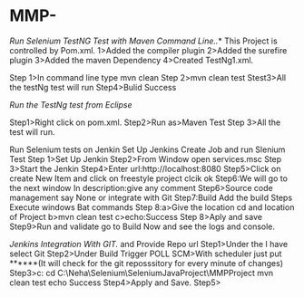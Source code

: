 # MMP-

*Run Selenium TestNG Test with Maven Command Line..**
This Project is controlled by Pom.xml.
1>Added the compiler plugin
2>Added the surefire plugin
3>Added the maven Dependency
4>Created TestNg1.xml.

Step 1>In command line type mvn clean
Step 2>mvn clean test
Stest3>All the testNg test will run
Step4>Bulid Success

*Run the  TestNg test from Eclipse*

Step1>Right click on pom.xml.
Step2>Run as>Maven Test
Step 3>All the test  will run.

Run Selenium tests on Jenkin
Set Up Jenkins
Create Job and run Slenium Test
Step 1>Set Up Jenkin
Step2>From Window open services.msc
Step 3>Start the Jenkin
Step4>Enter url:http://localhost:8080
Step5>Click on create New Item and click on freestyle project clcik ok
Step6:We will go to the next window In description:give any comment
Step6>Source code management say None or integrate with Git
Step7:Build Add the build Steps Execute windows Bat commands
Step 8:a>Give the location cd and location of Project
b>mvn clean test
c>echo:Success
Step 8>Aply and save
Step9>Run and validate go to Build Now and see the logs and console.


*Jenkins Integration With GIT.* and Provide Repo url
Step1>Under the I have select Git
Step2>Under Build Trigger POLL SCM>With scheduler just put ******(It will check for the git  reposssitory for every minute of changes)
Step3>c:
cd C:\Neha\Selenium\SeleniumJavaProject\MMPProject
mvn clean test
echo Success
Step4>Apply and Save.
Step5>





